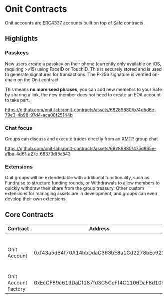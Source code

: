 # Onit Contracts

Onit accounts are [ERC4337](https://eips.ethereum.org/EIPS/eip-4337) accounts built on top of [Safe](https://safe.global/wallet) contracts. 

## Highlights

### **Passkeys**

New users create a passkey on their phone (currently only available on iOS, requiring >v15) using FaceID or TouchID. This is securely stored and is used to generate signatures for transactions. The P-256 signature is verified on-chain on the Onit contract.

This means **no more seed phrases**, you can add new memebrs to your Safe by sharing a link, the new member does not need to create an EOA account to take part.

https://github.com/onit-labs/onit-contracts/assets/68289880/b74d5d6e-79e3-4b98-97d4-aca08f25144b

### **Chat focus**

Groups can discuss and execute trades directly from an [XMTP](https://xmtp.org/) group chat

https://github.com/onit-labs/onit-contracts/assets/68289880/475d865e-a1ba-4d6f-a27e-68373df5a543


### **Extensions**

Onit groups will be extendedable with additional functionality, such as Fundraise to structure funding rounds, or Withdrawals to allow members to quickly withdraw their share from the group treasury. Other custom extensions for managing assets are in development, and groups can even develop their own extensions.

## Core Contracts

| Contract              |                                                            Address                                                            | Description                                     |
| :-------------------- | :---------------------------------------------------------------------------------------------------------------------------: | :---------------------------------------------- |
 Onit Account         | [0xf43a5dB4f70A14bbDdaC363bE8a1Cd2278bEc922](https://sepolia.basescan.org/address/0xf43a5db4f70a14bbddac363be8a1cd2278bec922#code) | ERC4337 enabled Safe with P-256 passkey owner   |
| Onit Account Factory | [0xEcCF89c619DaDf187fd3C5CeFf4C1106DaF8d109](https://sepolia.basescan.org/address/0xEcCF89c619DaDf187fd3C5CeFf4C1106DaF8d109#code) | Factory for Onit Accounts                      |

<br>
<br>
